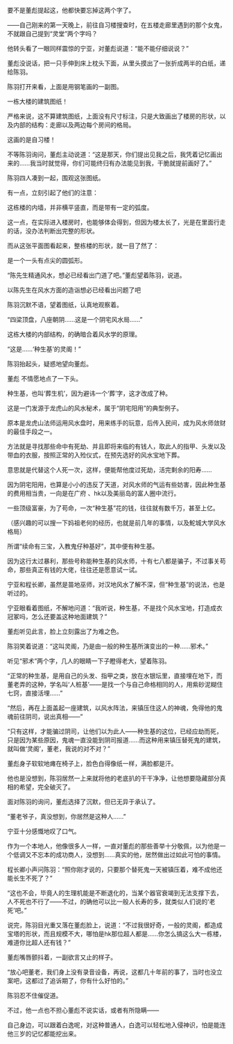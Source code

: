要不是董彪提起这，他都快要忘掉这两个字了。

——自己刚来的第一天晚上，前往自习楼搜查时，在五楼走廊里遇到的那个女鬼，不就跟自己提到“灵堂”两个字吗？

他转头看了一眼同样震惊的宁亚，对董彪说道：“能不能仔细说说？”

董彪没说话，把一只手伸到床上枕头下面，从里头摸出了一张折成两半的白纸，递给陈羽。

陈羽打开来看，上面是用钢笔画的一副图。

一栋大楼的建筑图纸！

严格来说，这不算建筑图纸，上面没有尺寸标注，只是大致画出了楼房的形状，以及内部的结构：走廊以及两边每个房间的格局。

这画的是自习楼！

不等陈羽询问，董彪主动说道：“这是那天，你们提出见我之后，我凭着记忆画出来的……我当时就觉得，你们可能终归有办法能见到我，干脆就提前画好了。”

陈羽四人凑到一起，围观这张图纸。

有一点，立刻引起了他们的注意：

这栋楼的内墙，并非横平竖直，而是带有一定的弧度。

这一点，在实际进入楼房时，也能够体会得到，但因为楼太长了，光是在里面行走的话，没办法判断出完整的形状。

而从这张平面图看起来，整栋楼的形状，就一目了然了：

是一个一头有点尖的圆弧形。

“陈先生精通风水，想必已经看出门道了吧。”董彪望着陈羽，说道。

以陈先生在风水方面的造诣想必已经看出问题了吧

陈羽沉默不语，望着图纸，认真地观察着。

“四梁顶盘，八座朝阴……这是一个阴宅风水局……”

这栋大楼的内部结构，的确暗合着风水学的原理。

“这是……‘种生基’的灵阁！”

陈羽抬起头，疑惑地望向董彪。

董彪 不情愿地点了一下头。

种生基，也叫‘葬生机’，因为避讳一个‘葬’字，这才改成了种。

这是一门发源于龙虎山的风水秘术，属于“阴宅阳用”的典型例子。

原本是龙虎山法师运用风水盘时，用来练手的玩意，后传入民间，成为风水师敛财的最佳手段之一。

方法就是寻找那些命中有死劫、并且即将来临的有钱人，取此人的指甲、头发以及带血的衣服，按照正常的入殓仪式，在预先选好的风水宝地下葬。

意思就是代替这个人死一次，这样，便能帮他度过死劫，活完剩余的阳寿……

因为阴宅阳用，也算是小小的违反了天道，对风水师的气运有些妨害，因此种生基的费用相当贵，一向是在广府 、hk以及美丽岛的富人圈中流行。

一些顶级富豪，为了苟命，一次“种生基”花的钱，往往就有数千万，甚至上亿。

（感兴趣的可以搜一下妈祖老何的经历，也就是前几年的事情，以及鮀城大学风水格局）

所谓“续命有三宝，入教鬼仔种基好”，其中便有种生基。

因为这行太过暴利，那些号称能种生基的风水师，十有七八都是骗子，不过事关苟命，那些真正有钱的大佬，往往还是愿意试一试。

宁亚和程长卿，虽然是苗地巫师，对汉地风水了解不深，但“种生基”的说法，也是听过的。

宁亚眼看着图纸，不解地问道：“我听说，种生基，不是找个风水宝地，打造成衣冠冢吗，怎么还要盖这种地面建筑？”

董彪听见此言，脸上立刻露出了为难之色。

陈羽笑着说道：“这叫灵阁，乃是由一般的种生基所演变出的一种……邪术。”

听见“邪术”两个字，几人的眼睛一下子瞪得老大，望着陈羽。

“正常的种生基，是用自己的头发、指甲之类，放在水银坛里，直接埋在地下，而董老弄的这种，学名叫‘人桩基’——是找一个与自己命格相同的人，用紫砂泥糊住七窍，直接活埋……”

“然后，再在上面盖起一座建筑，以风水阵法，来镇压住这人的神魂，免得他的鬼魂前往阴司，说出真相——”

“只有这样，才能骗过阴司，让他们以为此人——种生基的这位，已经应劫而死，只是因为某些原因，鬼魂一直没能到阴司报道……而这种用来镇压替死鬼的建筑，就叫做‘灵阁’，董老，我说的对不对？”

董彪身子软软地瘫在椅子上，脸色白得像纸一样，满脸都是汗。

他也是没想到，陈羽居然一上来就将他的老底扒的干干净净，让他想要隐藏部分真相的希望，完全破灭了。

面对陈羽的询问，董彪选择了沉默，但已无异于承认了。

“董老爷子，真没想到，你居然是这种人……”

宁亚十分感慨地叹了口气。

作为一个本地人，他像很多人一样，一直对董彪的那些善举十分敬佩，以为他是一个低调又不忘本的成功商人，没想到……真实的他，居然做出过如此可怕的事情。

程长卿小声问陈羽：“照你刚才说的，只要那个替死鬼一天被镇压着，难不成他还能长生不死了？”

“这也不会，毕竟人的生理机能是不断退化的，当某个器官衰竭到无法支撑下去，人不死也不行了——不过，的确他可以比一般人长寿的多，就类似人们说的‘老死’吧。”

说完，陈羽目光重又落在董彪脸上，说道：“不过我很好奇，一般的灵阁，都造成宝塔的形状，而且规模不大，哪怕是hk那位超人都是……你怎么搞这么大一栋楼，难道你比超人还有钱？”

董彪嘴唇颤抖着，一副欲言又止的样子。

“放心吧董老，我们身上没有录音设备，再说，这都几十年前的事了，当时也没立案吧，这都过了追诉期了，你有什么好怕的。”

陈羽忍不住催促道。

不过，他一点也不担心董彪不说实话，或者有所隐瞒——

自己身边，可以跟着白逸呢，对这种普通人，白逸可以轻松地入侵神识，怕是能连他三岁的记忆都能挖出来。
